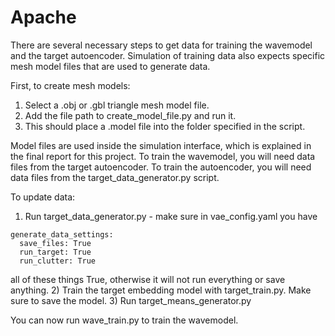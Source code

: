 # Apache
There are several necessary steps to get data for training the wavemodel and the target autoencoder.
Simulation of training data also expects specific mesh model files that are used to generate data.

First, to create mesh models:
1) Select a .obj or .gbl triangle mesh model file.
2) Add the file path to create_model_file.py and run it.
3) This should place a .model file into the folder specified in the script.

Model files are used inside the simulation interface, which is explained in the final report for this project.
To train the wavemodel, you will need data files from the target autoencoder. To train the autoencoder, you will need
data files from the target_data_generator.py script.

To update data:

1) Run target_data_generator.py - make sure in vae_config.yaml you have
```commandline
generate_data_settings:
  save_files: True
  run_target: True
  run_clutter: True
```
all of these things True, otherwise it will not run everything or save anything.
2) Train the target embedding model with target_train.py. Make sure to save the model.
3) Run target_means_generator.py

You can now run wave_train.py to train the wavemodel.
